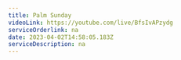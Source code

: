 ```yaml
---
title: Palm Sunday
videoLink: https://youtube.com/live/BfsIvAPzydg
serviceOrderlink: na
date: 2023-04-02T14:58:05.183Z
serviceDescription: n﻿a
---
```

